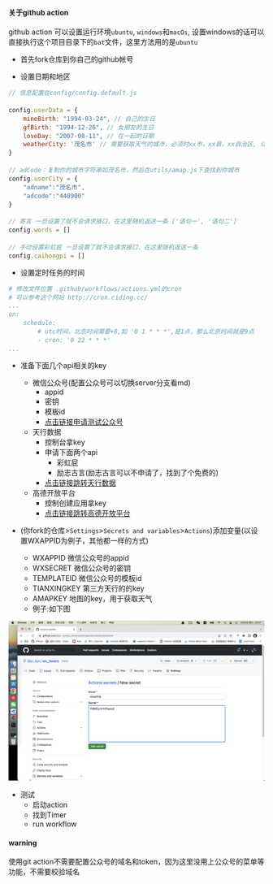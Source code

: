 #### 关于github action
github action 可以设置运行环境`ubuntu`, `windows`和`macOs`, 设置windows的话可以直接执行这个项目目录下的`bat`文件，这里方法用的是`ubuntu`

+ 首先fork仓库到你自己的github帐号

+ 设置日期和地区
```javascript
// 信息配置在config/config.default.js

config.userData = {
    mineBirth: "1994-03-24", // 自己的生日
    gfBirth: "1994-12-26", // 女朋友的生日
    loveDay: "2007-08-11", // 在一起的日期
    weatherCity: '茂名市' // 需要获取天气的城市，必须时xx市，xx县，xx自治区, 详细可以去utils/amap.js搜索到就可以，比如广州市，不能是广州
}

// adCode：复制你的城市字符串如茂名市，然后在utils/amap.js下查找到你城市
config.userCity = {
    "adname":"茂名市",
    "adcode":"440900"
}

// 寄言 一旦设置了就不会请求接口，在这里随机返送一条 ['语句一', '语句二']
config.words = []

// 手动设置彩虹屁 一旦设置了就不会请求接口，在这里随机返送一条
config.caihongpi = []
```

+ 设置定时任务的时间
```yml
# 修改文件位置 .github/workflows/actions.yml的cron 
# 可以参考这个网站 http://cron.ciding.cc/
...
on:
	schedule:
		# utc时间，北京时间需要+8,如 '0 1 * * *',是1点，那么北京时间就是9点
		- cron: '0 22 * * *'
...
```

+ 准备下面几个api相关的key
    - 微信公众号(配置公众号可以切换server分支看md)
        - appid
        - 密钥
        - 模板id
        - [点击链接申请测试公众号](https://mp.weixin.qq.com/debug/cgi-bin/sandbox?t=sandbox/login)
    - 天行数据
        - 控制台拿key
        - 申请下面两个api
            - 彩虹屁
            - 励志古言(励志古言可以不申请了，找到了个免费的)
        - [点击链接跳转天行数据](https://www.tianapi.com/console/)
    - 高德开放平台
        - 控制创建应用拿key
        - [点击链接跳转高德开放平台](https://lbs.amap.com/?ref=https://console.amap.com/dev/key/app)

+ (你fork的仓库>`Settings`>`Secrets and variables`>`Actions`)添加变量(以设置WXAPPID为例子，其他都一样的方式)
    - WXAPPID 微信公众号的appid
    - WXSECRET 微信公众号的密钥
    - TEMPLATEID 微信公众号的模板id
    - TIANXINGKEY 第三方天行的的key
    - AMAPKEY 地图的key，用于获取天气
    - 例子:如下图

![](../gitPic/action.png)

+ 测试
    - 启动action
    - 找到Timer
    - run workflow

#### warning
使用git action不需要配置公众号的域名和token，因为这里没用上公众号的菜单等功能，不需要校验域名
